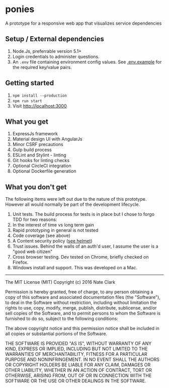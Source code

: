 # ponies
A prototype for a responsive web app that visualizes service dependencies

## Setup / External dependencies

1. Node.Js, preferrable version 5.1+
1. Login credentials to administer questions.
1. An `.env` file containing environment config values. See [.env.example](.env.example) for the required key/value pairs.

## Getting started

1. `npm install --production`
1. `npm run start`
1. Visit [http://localhost:3000](http://localhost:3000)

## What you get

1. ExpressJs framework
1. Material design UI with AngularJs
1. Minor CSRF precautions
1. Gulp build process
1. ESLint and Stylint - linting
1. Git hooks for linting checks
1. Optional CircleCI integration
1. Optional Dockerfile generation

## What you don't get

The following items were left out due to the nature of this prototype. However all would normally be part of the development lifecycle.

1. Unit tests. The build process for tests is in place but I chose to forgo TDD for two reasons:
  1. In the interest of time vs long term gain
  1. Rapid prototyping in general is not tested
1. Code coverage (see above)
1. A Content security policy ([see helmet](https://github.com/helmetjs/helmet))
1. Trust issues. Behind the walls of an auth'd user, I assume the user is a "good web citizen"
1. Cross browser testing. Dev tested on Chrome, briefly checked on Firefox.
1. Windows install and support. This was developed on a Mac.

---

The MIT License (MIT) Copyright (c) 2016 Nate Clark

Permission is hereby granted, free of charge, to any person obtaining
a copy of this software and associated documentation files (the
"Software"), to deal in the Software without restriction, including
without limitation the rights to use, copy, modify, merge, publish,
distribute, sublicense, and/or sell copies of the Software, and to
permit persons to whom the Software is furnished to do so, subject to
the following conditions:

The above copyright notice and this permission notice shall be
included in all copies or substantial portions of the Software.

THE SOFTWARE IS PROVIDED "AS IS", WITHOUT WARRANTY OF ANY KIND,
EXPRESS OR IMPLIED, INCLUDING BUT NOT LIMITED TO THE WARRANTIES OF
MERCHANTABILITY, FITNESS FOR A PARTICULAR PURPOSE AND
NONINFRINGEMENT. IN NO EVENT SHALL THE AUTHORS OR COPYRIGHT HOLDERS BE
LIABLE FOR ANY CLAIM, DAMAGES OR OTHER LIABILITY, WHETHER IN AN ACTION
OF CONTRACT, TORT OR OTHERWISE, ARISING FROM, OUT OF OR IN CONNECTION
WITH THE SOFTWARE OR THE USE OR OTHER DEALINGS IN THE SOFTWARE.
